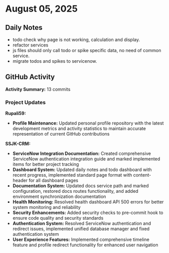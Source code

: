 ﻿# August 05, 2025

## Daily Notes

- todo check why page is not working, calculation and display.
- refactor services
- js files should only call todo or spike specific data, no need of common service.
- migrate todos and spikes to servicenow.


## GitHub Activity

**Activity Summary:** 13 commits

### Project Updates

**Rupali59:**
- **Profile Maintenance:** Updated personal profile repository with the latest development metrics and activity statistics to maintain accurate representation of current GitHub contributions

**SSJK-CRM:**
- **ServiceNow Integration Documentation:** Created comprehensive ServiceNow authentication integration guide and marked implemented items for better project tracking
- **Dashboard System:** Updated daily notes and todo dashboard with recent progress, implemented standard page format with content-header for all dashboard pages
- **Documentation System:** Updated docs service path and marked configuration, restored docs routes functionality, and added environment synchronization documentation
- **Health Monitoring:** Resolved health dashboard API 500 errors for better system monitoring and reliability
- **Security Enhancements:** Added security checks to pre-commit hook to ensure code quality and security standards
- **Authentication System:** Resolved ServiceNow authentication and redirect issues, implemented unified database manager and fixed authentication system
- **User Experience Features:** Implemented comprehensive timeline feature and profile redirect functionality for enhanced user navigation
